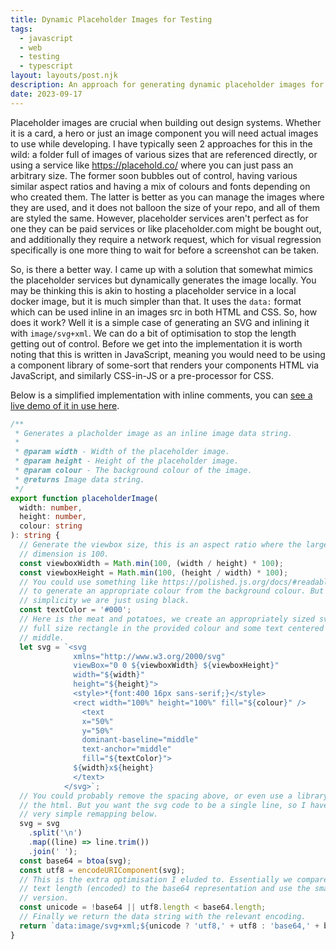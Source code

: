 ```yaml
---
title: Dynamic Placeholder Images for Testing
tags:
  - javascript
  - web
  - testing
  - typescript
layout: layouts/post.njk
description: An approach for generating dynamic placeholder images for visual regression testing.
date: 2023-09-17
---
```

Placeholder images are crucial when building out design systems. Whether it is a card, a hero or just an image component you will need actual images to use while developing. I have typically seen 2 approaches for this in the wild: a folder full of images of various sizes that are referenced directly, or using a service like https://placehold.co/ where you can just pass an arbitrary size. The former soon bubbles out of control, having various similar aspect ratios and having a mix of colours and fonts depending on who created them. The latter is better as you can manage the images where they are used, and it does not balloon the size of your repo, and all of them are styled the same. However, placeholder services aren't perfect as for one they can be paid services or like placeholder.com might be bought out, and additionally they require a network request, which for visual regression specifically is one more thing to wait for before a screenshot can be taken.

So, is there a better way. I came up with a solution that somewhat mimics the placeholder services but dynamically generates the image locally. You may be thinking this is akin to hosting a placeholder service in a local docker image, but it is much simpler than that. It uses the `data:` format which can be used inline in an images src in both HTML and CSS. So, how does it work? Well it is a simple case of generating an SVG and inlining it with `image/svg+xml`. We can do a bit of optimisation to stop the length getting out of control. Before we get into the implementation it is worth noting that this is written in JavaScript, meaning you would need to be using a component library of some-sort that renders your components HTML via JavaScript, and similarly CSS-in-JS or a pre-processor for CSS.

Below is a simplified implementation with inline comments, you can [see a live demo of it in use here](https://stackblitz.com/edit/stackblitz-starters-bjrx9u?file=src%2FplaceholderImage.ts).
```typescript twoslash
/**
 * Generates a placholder image as an inline image data string.
 *
 * @param width - Width of the placeholder image.
 * @param height - Height of the placeholder image.
 * @param colour - The background colour of the image.
 * @returns Image data string.
 */
export function placeholderImage(
  width: number,
  height: number,
  colour: string
): string {
  // Generate the viewbox size, this is an aspect ratio where the larger
  // dimension is 100.
  const viewboxWidth = Math.min(100, (width / height) * 100);
  const viewboxHeight = Math.min(100, (height / width) * 100);
  // You could use something like https://polished.js.org/docs/#readablecolor here
  // to generate an appropriate colour from the background colour. But for
  // simplicity we are just using black.
  const textColor = '#000';
  // Here is the meat and potatoes, we create an appropriately sized svg with a
  // full size rectangle in the provided colour and some text centered in the
  // middle.
  let svg = `<svg
              xmlns="http://www.w3.org/2000/svg"
              viewBox="0 0 ${viewboxWidth} ${viewboxHeight}"
              width="${width}"
              height="${height}">
              <style>*{font:400 16px sans-serif;}</style>
              <rect width="100%" height="100%" fill="${colour}" />
                <text
                x="50%"
                y="50%"
                dominant-baseline="middle"
                text-anchor="middle"
                fill="${textColor}">
              ${width}x${height}
              </text>
            </svg>`;
  // You could probably remove the spacing above, or even use a library to minify
  // the html. But you want the svg code to be a single line, so I have done a
  // very simple remapping below.
  svg = svg
    .split('\n')
    .map((line) => line.trim())
    .join(' ');
  const base64 = btoa(svg);
  const utf8 = encodeURIComponent(svg);
  // This is the extra optimisation I eluded to. Essentially we compare the full
  // text length (encoded) to the base64 representation and use the smaller
  // version.
  const unicode = !base64 || utf8.length < base64.length;
  // Finally we return the data string with the relevant encoding.
  return `data:image/svg+xml;${unicode ? 'utf8,' + utf8 : 'base64,' + base64}`;
}
```